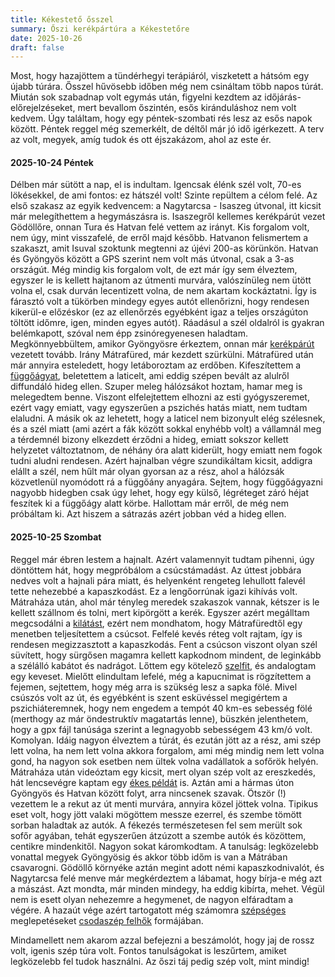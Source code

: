 ```yaml
---
title: Kékestető ősszel
summary: Őszi kerékpártúra a Kékestetőre
date: 2025-10-26
draft: false
---
```

Most, hogy hazajöttem a tündérhegyi terápiáról, viszketett a hátsóm egy újabb túrára. Ősszel hűvösebb időben még nem csináltam több napos túrát. Miután sok szabadnap volt egymás után, figyelni kezdtem az időjárás-előrejelzéseket, mert bevallom őszintén, esős kiránduláshoz nem volt kedvem. Úgy találtam, hogy egy péntek-szombati rés lesz az esős napok között. Péntek reggel még szemerkélt, de déltől már jó idő igérkezett. A terv az volt, megyek, amíg tudok és ott éjszakázom, ahol az este ér.
#### 2025-10-24 Péntek
Délben már sütött a nap, el is indultam. Igencsak élénk szél volt, 70-es lökésekkel, de ami fontos: ez hátszél volt! Szinte repültem a célom felé. Az első szakasz az egyik kedvencem: a Nagytarcsa - Isaszeg útvonal, itt kicsit már melegíthettem a hegymászásra is. Isaszegről kellemes kerékpárút vezet Gödöllőre, onnan Tura és Hatvan felé vettem az irányt. Kis forgalom volt, nem úgy, mint visszafelé, de erről majd később. Hatvanon felismertem a szakaszt, amit Isuval szoktunk megtenni az újévi 200-as körünkön. Hatvan és Gyöngyös között a GPS szerint nem volt más útvonal, csak a 3-as országút. Még mindig kis forgalom volt, de ezt már így sem élveztem, egyszer le is kellett hajtanom az útmenti murvára, valószínüleg nem ütött volna el, csak durván lecentizett volna, de nem akartam kockáztatni. Így is fárasztó volt a tükörben mindegy egyes autót ellenőrizni, hogy rendesen kikerül-e előzéskor (ez az ellenőrzés egyébként igaz a teljes országúton töltött időmre, igen, minden egyes autót). Ráadásul a szél oldalról is gyakran belémkapott, szóval nem épp zsinóregyenesen haladtam. Megkönnyebbültem, amikor Gyöngyösre érkeztem, onnan már [kerékpárút](/files/IMG_20251024_173254.jpg) vezetett tovább. Irány Mátrafüred, már kezdett szürkülni. Mátrafüred után már annyira esteledett, hogy letáboroztam az erdőben. Kifeszítettem a [függőágyat](/files/IMG_20251025_070024.jpg), beletettem a laticelt, ami eddig szépen bevált az alulről diffundáló hideg ellen. Szuper meleg hálózsákot hoztam, hamar meg is melegedtem benne. Viszont elfelejtettem elhozni az esti gyógyszeremet, ezért vagy emiatt, vagy egyszerűen a pszichés hatás miatt, nem tudtam elaludni. A másik ok az lehetett, hogy a laticel nem bizonyult elég szélesnek, és a szél miatt (ami azért a fák között sokkal enyhébb volt) a vállamnál meg a térdemnél bizony elkezdett érződni a hideg, emiatt sokszor kellett helyzetet változtatnom, de néhány óra alatt kiderült, hogy emiatt nem fogok tudni aludni rendesen. Azért hajnalban végre szundikáltam kicsit, addigra elállt a szél, nem hűlt már olyan gyorsan az a rész, ahol a hálózsák közvetlenül nyomódott rá a függőány anyagára. Sejtem, hogy függőágyazni nagyobb hidegben csak úgy lehet, hogy egy külső, légréteget záró héjat feszítek ki a függőágy alatt körbe. Hallottam már erről, de még nem próbáltam ki. Azt hiszem a sátrazás azért jobban véd a hideg ellen.
#### 2025-10-25 Szombat
Reggel már ébren lestem a hajnalt. Azért valamennyit tudtam pihenni, úgy döntöttem hát, hogy megpróbálom a csúcstámadást. Az úttest jobbára nedves volt a hajnali pára miatt, és helyenként rengeteg lehullott falevél tette nehezebbé a kapaszkodást. Ez a lengőorrúnak igazi kihívás volt. Mátraháza után, ahol már tényleg meredek szakaszok vannak, kétszer is le kellett szállnom és tolni, mert kipörgött a kerék. Egyszer azért megálltam megcsodálni a [kilátást](/files/IMG_20251025_080345.jpg), ezért nem mondhatom, hogy Mátrafüredtől egy menetben teljesítettem a csúcsot. Felfelé kevés réteg volt rajtam, így is rendesen megizzasztott a kapaszkodás. Fent a csúcson viszont olyan szél süvített, hogy sürgősen magamra kellett kapkodnom mindent, de leginkább a szélálló kabátot és nadrágot. Lőttem egy kötelező [szelfit](/files/IMG_20251025_091245.jpg), és andalogtam egy keveset. Mielőtt elindultam lefelé, még a kapucnimat is rögzítettem a fejemen, sejtettem, hogy még arra is szükség lesz a sapka fölé. Mivel csúszós volt az út, és egyébként is szent esküvéssel megigértem a pszichiáteremnek, hogy nem engedem a tempót 40 km-es sebesség fölé (merthogy az már öndestruktív magatartás lenne), büszkén jelenthetem, hogy a gpx fájl tanúsága szerint a legnagyobb sebességem 43 km/ó volt. Komolyan. Idáig nagyon élveztem a túrát, és ezután jött az a rész, ami szép lett volna, ha nem lett volna akkora forgalom, ami még mindig nem lett volna gond, ha nagyon sok esetben nem ültek volna vadállatok a sofőrök helyén. Mátraháza után videóztam egy kicsit, mert olyan szép volt az ereszkedés, hát lencsevégre kaptam egy [ékes példát](https://youtu.be/u9Y-RXM-X6k) is. Aztán ami a hármas úton Gyöngyös és Hatvan között folyt, arra nincsenek szavak. Ötször (!) vezettem le a rekut az út menti murvára, annyira közel jöttek volna. Tipikus eset volt, hogy jött valaki mögöttem messze ezerrel, és szembe tömött sorban haladtak az autók. A fékezés természetesen fel sem merült sok sofőr agyában, tehát egyszerűen átzúzott a szembe autók és közöttem, centikre mindenkitől. Nagyon sokat káromkodtam. A tanulság: legközelebb vonattal megyek Gyöngyösig és akkor több időm is van a Mátrában csavarogni. Gödöllő környéke aztán megint adott némi kapaszkodnivalót, és Nagytarcsa felé menve már megkérdeztem a lábamat, hogy bírja-e még azt a mászást. Azt mondta, már minden mindegy, ha eddig kibírta, mehet. Végül nem is esett olyan nehezemre a hegymenet, de nagyon elfáradtam a végére. A hazaút vége azért tartogatott még számomra [szépséges](/files/IMG_20251025_152432.jpg) meglepetéseket [csodaszép felhők](/files/IMG_20251025_110250.jpg) formájában.

Mindamellett nem akarom azzal befejezni a beszámolót, hogy jaj de rossz volt, igenis szép túra volt. Fontos tanulságokat is leszűrtem, amiket legközelebb fel tudok használni. Az őszi táj pedig szép volt, mint mindig!
